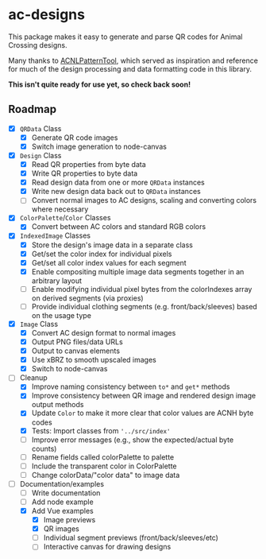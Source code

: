 # ac-designs

This package makes it easy to generate and parse QR codes for Animal Crossing designs.

Many thanks to [ACNLPatternTool](https://github.com/Thulinma/ACNLPatternTool), which served as inspiration and reference for much of the design processing and data formatting code in this library.

**This isn't quite ready for use yet, so check back soon!**

## Roadmap

- [X] `QRData` Class
  - [X] Generate QR code images
  - [X] Switch image generation to node-canvas

- [X] `Design` Class
  - [X] Read QR properties from byte data
  - [X] Write QR properties to byte data
  - [X] Read design data from one or more `QRData` instances
  - [X] Write new design data back out to `QRData` instances
  - [ ] Convert normal images to AC designs, scaling and converting colors where necessary

- [X] `ColorPalette`/`Color` Classes
  - [X] Convert between AC colors and standard RGB colors

- [X] `IndexedImage` Classes
  - [X] Store the design's image data in a separate class
  - [X] Get/set the color index for individual pixels
  - [X] Get/set all color index values for each segment
  - [X] Enable compositing multiple image data segments together in an arbitrary layout
  - [ ] Enable modifying individual pixel bytes from the colorIndexes array on derived segments (via proxies)
  - [ ] Provide individual clothing segments (e.g. front/back/sleeves) based on the usage type

- [X] `Image` Class
  - [X] Convert AC design format to normal images
  - [X] Output PNG files/data URLs
  - [X] Output to canvas elements
  - [X] Use xBRZ to smooth upscaled images
  - [X] Switch to node-canvas

- [ ] Cleanup
  - [X] Improve naming consistency between `to*` and `get*` methods
  - [X] Improve consistency between QR image and rendered design image output methods
  - [X] Update `Color` to make it more clear that color values are ACNH byte codes
  - [X] Tests: Import classes from `'../src/index'`
  - [ ] Improve error messages (e.g., show the expected/actual byte counts)
  - [ ] Rename fields called colorPalette to palette
  - [ ] Include the transparent color in ColorPalette
  - [ ] Change colorData/"color data" to image data

- [ ] Documentation/examples
  - [ ] Write documentation
  - [ ] Add node example
  - [X] Add Vue examples
    - [X] Image previews
    - [X] QR images
    - [ ] Individual segment previews (front/back/sleeves/etc)
    - [ ] Interactive canvas for drawing designs
